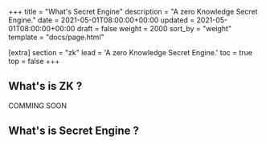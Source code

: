 +++
title = "What's Secret Engine"
description = "A zero Knowledge Secret Engine."
date = 2021-05-01T08:00:00+00:00
updated = 2021-05-01T08:00:00+00:00
draft = false
weight = 2000
sort_by = "weight"
template = "docs/page.html"

[extra]
section = "zk"
lead = 'A zero Knowledge Secret Engine.'
toc = true
top = false
+++

## What's is ZK ?
COMMING SOON

## What's is Secret Engine ?

